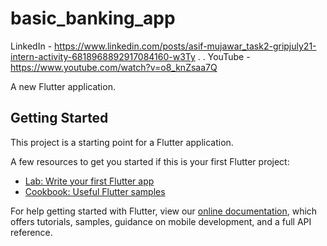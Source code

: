 # basic_banking_app

LinkedIn - https://www.linkedin.com/posts/asif-mujawar_task2-gripjuly21-intern-activity-6818968892917084160-w3Ty
.
.
YouTube  - https://www.youtube.com/watch?v=o8_knZsaa7Q

A new Flutter application.

## Getting Started

This project is a starting point for a Flutter application.

A few resources to get you started if this is your first Flutter project:

- [Lab: Write your first Flutter app](https://flutter.dev/docs/get-started/codelab)
- [Cookbook: Useful Flutter samples](https://flutter.dev/docs/cookbook)

For help getting started with Flutter, view our
[online documentation](https://flutter.dev/docs), which offers tutorials,
samples, guidance on mobile development, and a full API reference.
